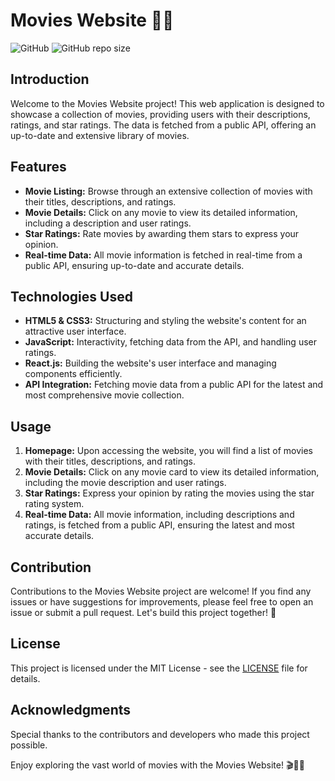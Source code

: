 # Movies Website 🎥🌟

![GitHub](https://movie-review-ruby.vercel.app/)
![GitHub repo size](https://img.shields.io/github/repo-size/Rishav2k21/movies-website)

## Introduction

Welcome to the Movies Website project! This web application is designed to showcase a collection of movies, providing users with their descriptions, ratings, and star ratings. The data is fetched from a public API, offering an up-to-date and extensive library of movies.

## Features

- **Movie Listing:** Browse through an extensive collection of movies with their titles, descriptions, and ratings.
- **Movie Details:** Click on any movie to view its detailed information, including a description and user ratings.
- **Star Ratings:** Rate movies by awarding them stars to express your opinion.
- **Real-time Data:** All movie information is fetched in real-time from a public API, ensuring up-to-date and accurate details.

## Technologies Used

- **HTML5 & CSS3:** Structuring and styling the website's content for an attractive user interface.
- **JavaScript:** Interactivity, fetching data from the API, and handling user ratings.
- **React.js:** Building the website's user interface and managing components efficiently.
- **API Integration:** Fetching movie data from a public API for the latest and most comprehensive movie collection.

## Usage

1. **Homepage:** Upon accessing the website, you will find a list of movies with their titles, descriptions, and ratings.
2. **Movie Details:** Click on any movie card to view its detailed information, including the movie description and user ratings.
3. **Star Ratings:** Express your opinion by rating the movies using the star rating system.
4. **Real-time Data:** All movie information, including descriptions and ratings, is fetched from a public API, ensuring the latest and most accurate details.

## Contribution

Contributions to the Movies Website project are welcome! If you find any issues or have suggestions for improvements, please feel free to open an issue or submit a pull request. Let's build this project together! 🤝

## License

This project is licensed under the MIT License - see the [LICENSE](LICENSE) file for details.

## Acknowledgments

Special thanks to the contributors and developers who made this project possible.

Enjoy exploring the vast world of movies with the Movies Website! 🎬🌟🍿
